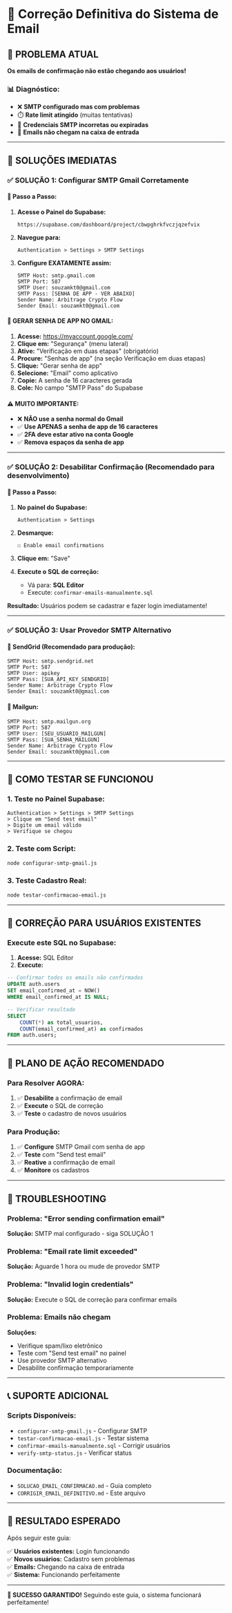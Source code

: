 # 🔧 Correção Definitiva do Sistema de Email

## 🚨 PROBLEMA ATUAL
**Os emails de confirmação não estão chegando aos usuários!**

### 📊 Diagnóstico:
- ❌ **SMTP configurado mas com problemas**
- ⏱️ **Rate limit atingido** (muitas tentativas)
- 🔐 **Credenciais SMTP incorretas ou expiradas**
- 📧 **Emails não chegam na caixa de entrada**

---

## 🎯 SOLUÇÕES IMEDIATAS

### ✅ **SOLUÇÃO 1: Configurar SMTP Gmail Corretamente**

#### 🔧 Passo a Passo:

1. **Acesse o Painel do Supabase:**
   ```
   https://supabase.com/dashboard/project/cbwpghrkfvczjqzefvix
   ```

2. **Navegue para:**
   ```
   Authentication > Settings > SMTP Settings
   ```

3. **Configure EXATAMENTE assim:**
   ```
   SMTP Host: smtp.gmail.com
   SMTP Port: 587
   SMTP User: souzamkt0@gmail.com
   SMTP Pass: [SENHA DE APP - VER ABAIXO]
   Sender Name: Arbitrage Crypto Flow
   Sender Email: souzamkt0@gmail.com
   ```

#### 🔑 **GERAR SENHA DE APP NO GMAIL:**

1. **Acesse:** https://myaccount.google.com/
2. **Clique em:** "Segurança" (menu lateral)
3. **Ative:** "Verificação em duas etapas" (obrigatório)
4. **Procure:** "Senhas de app" (na seção Verificação em duas etapas)
5. **Clique:** "Gerar senha de app"
6. **Selecione:** "Email" como aplicativo
7. **Copie:** A senha de 16 caracteres gerada
8. **Cole:** No campo "SMTP Pass" do Supabase

#### ⚠️ **MUITO IMPORTANTE:**
- ❌ **NÃO use a senha normal do Gmail**
- ✅ **Use APENAS a senha de app de 16 caracteres**
- ✅ **2FA deve estar ativo na conta Google**
- ✅ **Remova espaços da senha de app**

---

### ✅ **SOLUÇÃO 2: Desabilitar Confirmação (Recomendado para desenvolvimento)**

#### 🔧 Passo a Passo:

1. **No painel do Supabase:**
   ```
   Authentication > Settings
   ```

2. **Desmarque:**
   ```
   ☐ Enable email confirmations
   ```

3. **Clique em:** "Save"

4. **Execute o SQL de correção:**
   - Vá para: **SQL Editor**
   - Execute: `confirmar-emails-manualmente.sql`

**Resultado:** Usuários podem se cadastrar e fazer login imediatamente!

---

### ✅ **SOLUÇÃO 3: Usar Provedor SMTP Alternativo**

#### 📧 **SendGrid (Recomendado para produção):**
```
SMTP Host: smtp.sendgrid.net
SMTP Port: 587
SMTP User: apikey
SMTP Pass: [SUA_API_KEY_SENDGRID]
Sender Name: Arbitrage Crypto Flow
Sender Email: souzamkt0@gmail.com
```

#### 📧 **Mailgun:**
```
SMTP Host: smtp.mailgun.org
SMTP Port: 587
SMTP User: [SEU_USUARIO_MAILGUN]
SMTP Pass: [SUA_SENHA_MAILGUN]
Sender Name: Arbitrage Crypto Flow
Sender Email: souzamkt0@gmail.com
```

---

## 🧪 COMO TESTAR SE FUNCIONOU

### 1. **Teste no Painel Supabase:**
```
Authentication > Settings > SMTP Settings
> Clique em "Send test email"
> Digite um email válido
> Verifique se chegou
```

### 2. **Teste com Script:**
```bash
node configurar-smtp-gmail.js
```

### 3. **Teste Cadastro Real:**
```bash
node testar-confirmacao-email.js
```

---

## 🔧 CORREÇÃO PARA USUÁRIOS EXISTENTES

### Execute este SQL no Supabase:

1. **Acesse:** SQL Editor
2. **Execute:**

```sql
-- Confirmar todos os emails não confirmados
UPDATE auth.users 
SET email_confirmed_at = NOW() 
WHERE email_confirmed_at IS NULL;

-- Verificar resultado
SELECT 
    COUNT(*) as total_usuarios,
    COUNT(email_confirmed_at) as confirmados
FROM auth.users;
```

---

## 🎯 PLANO DE AÇÃO RECOMENDADO

### **Para Resolver AGORA:**
1. ✅ **Desabilite** a confirmação de email
2. ✅ **Execute** o SQL de correção
3. ✅ **Teste** o cadastro de novos usuários

### **Para Produção:**
1. ✅ **Configure** SMTP Gmail com senha de app
2. ✅ **Teste** com "Send test email"
3. ✅ **Reative** a confirmação de email
4. ✅ **Monitore** os cadastros

---

## 🚨 TROUBLESHOOTING

### **Problema: "Error sending confirmation email"**
**Solução:** SMTP mal configurado - siga SOLUÇÃO 1

### **Problema: "Email rate limit exceeded"**
**Solução:** Aguarde 1 hora ou mude de provedor SMTP

### **Problema: "Invalid login credentials"**
**Solução:** Execute o SQL de correção para confirmar emails

### **Problema: Emails não chegam**
**Soluções:**
- Verifique spam/lixo eletrônico
- Teste com "Send test email" no painel
- Use provedor SMTP alternativo
- Desabilite confirmação temporariamente

---

## 📞 SUPORTE ADICIONAL

### **Scripts Disponíveis:**
- `configurar-smtp-gmail.js` - Configurar SMTP
- `testar-confirmacao-email.js` - Testar sistema
- `confirmar-emails-manualmente.sql` - Corrigir usuários
- `verify-smtp-status.js` - Verificar status

### **Documentação:**
- `SOLUCAO_EMAIL_CONFIRMACAO.md` - Guia completo
- `CORRIGIR_EMAIL_DEFINITIVO.md` - Este arquivo

---

## 🎉 RESULTADO ESPERADO

Após seguir este guia:

✅ **Usuários existentes:** Login funcionando  
✅ **Novos usuários:** Cadastro sem problemas  
✅ **Emails:** Chegando na caixa de entrada  
✅ **Sistema:** Funcionando perfeitamente  

---

**🚀 SUCESSO GARANTIDO!** Seguindo este guia, o sistema funcionará perfeitamente!